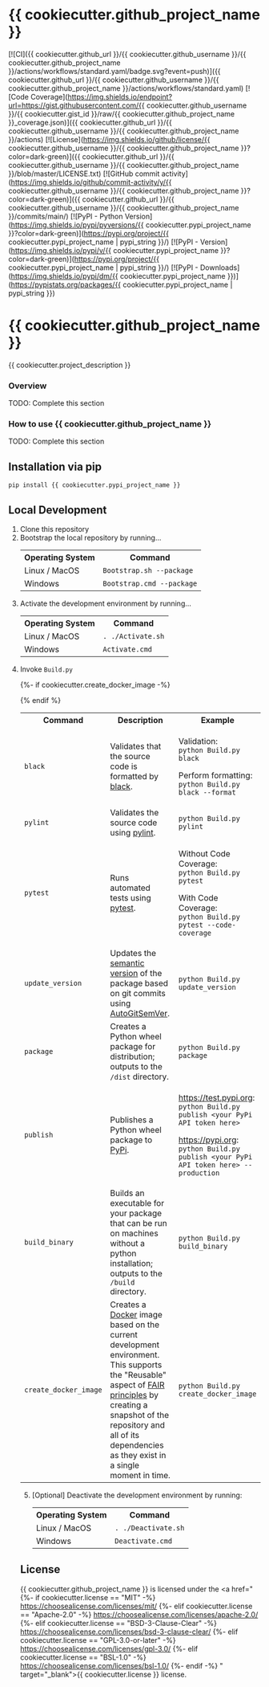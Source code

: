 # {{ cookiecutter.github_project_name }}

[![CI]({{ cookiecutter.github_url }}/{{ cookiecutter.github_username }}/{{ cookiecutter.github_project_name }}/actions/workflows/standard.yaml/badge.svg?event=push)]({{ cookiecutter.github_url }}/{{ cookiecutter.github_username }}/{{ cookiecutter.github_project_name }}/actions/workflows/standard.yaml)
[![Code Coverage](https://img.shields.io/endpoint?url=https://gist.githubusercontent.com/{{ cookiecutter.github_username }}/{{ cookiecutter.gist_id }}/raw/{{ cookiecutter.github_project_name }}_coverage.json)]({{ cookiecutter.github_url }}/{{ cookiecutter.github_username }}/{{ cookiecutter.github_project_name }}/actions)
[![License](https://img.shields.io/github/license/{{ cookiecutter.github_username }}/{{ cookiecutter.github_project_name }}?color=dark-green)]({{ cookiecutter.github_url }}/{{ cookiecutter.github_username }}/{{ cookiecutter.github_project_name }}/blob/master/LICENSE.txt)
[![GitHub commit activity](https://img.shields.io/github/commit-activity/y/{{ cookiecutter.github_username }}/{{ cookiecutter.github_project_name }}?color=dark-green)]({{ cookiecutter.github_url }}/{{ cookiecutter.github_username }}/{{ cookiecutter.github_project_name }}/commits/main/)
[![PyPI - Python Version](https://img.shields.io/pypi/pyversions/{{ cookiecutter.pypi_project_name }}?color=dark-green)](https://pypi.org/project/{{ cookiecutter.pypi_project_name | pypi_string }}/)
[![PyPI - Version](https://img.shields.io/pypi/v/{{ cookiecutter.pypi_project_name }}?color=dark-green)](https://pypi.org/project/{{ cookiecutter.pypi_project_name | pypi_string }}/)
[![PyPI - Downloads](https://img.shields.io/pypi/dm/{{ cookiecutter.pypi_project_name }})](https://pypistats.org/packages/{{ cookiecutter.pypi_project_name | pypi_string }})

# {{ cookiecutter.github_project_name }}
{{ cookiecutter.project_description }}

### Overview

TODO: Complete this section

### How to use {{ cookiecutter.github_project_name }}

TODO: Complete this section

## Installation via pip

`pip install {{ cookiecutter.pypi_project_name }}`

## Local Development

1) Clone this repository
2) Bootstrap the local repository by running...
    <table>
        <tr>
            <th>Operating System</th>
            <th>Command</th>
        </tr>
        <tr>
            <td>Linux / MacOS</td>
            <td><code>Bootstrap.sh --package</code></td>
        </tr>
        <tr>
            <td>Windows</td>
            <td><code>Bootstrap.cmd --package</code></td>
        </tr>
    </table>
3) Activate the development environment by running...
    <table>
        <tr>
            <th>Operating System</th>
            <th>Command</th>
        </tr>
        <tr>
            <td>Linux / MacOS</td>
            <td><code>. ./Activate.sh</code></td>
        </tr>
        <tr>
            <td>Windows</td>
            <td><code>Activate.cmd</code></td>
        </tr>
    </table>
4) Invoke `Build.py`
    <table>
        <tr>
            <th>Command</th>
            <th>Description</th>
            <th>Example</th>
        </tr>
        <tr>
            <td><code>black</code></td>
            <td>Validates that the source code is formatted by <a href="https://github.com/psf/black" target="_blank">black</a>.</td>
            <td>
                <p>
                    Validation:<br/>
                    <code>python Build.py black</code>
                </p>
                <p>
                    Perform formatting:<br/>
                    <code>python Build.py black --format</code>
                </p>
            </td>
        </tr>
        <tr>
            <td><code>pylint</code></td>
            <td>Validates the source code using <a href="https://github.com/pylint-dev/pylint" target="_blank">pylint</a>.</td>
            <td><code>python Build.py pylint</code></td>
        </tr>
        <tr>
            <td><code>pytest</code></py>
            <td>Runs automated tests using <a href="https://docs.pytest.org/" target="_blank">pytest</a>.</td>
            <td>
                <p>
                    Without Code Coverage:<br/>
                    <code>python Build.py pytest</code>
                </p>
                <p>
                    With Code Coverage:<br/>
                    <code>python Build.py pytest --code-coverage</code>
                </p>
            </td>
        </tr>
        <tr>
            <td><code>update_version</code></td>
            <td>Updates the <a href="https://semver.org/" target="_blank">semantic version</a> of the package based on git commits using <a href="https://github.com/davidbrownell/AutoGitSemVer" target="_blank">AutoGitSemVer</a>.</td>
            <td><code>python Build.py update_version</code></td>
        </tr>
        <tr>
            <td><code>package</code></td>
            <td>Creates a Python wheel package for distribution; outputs to the <code>/dist</code> directory.</td>
            <td><code>python Build.py package</code></td>
        </tr>
        <tr>
            <td><code>publish</code></td>
            <td>Publishes a Python wheel package to <a href="https://pypi.org/" target="_blank">PyPi</a>.</td>
            <td>
                <p>
                    <a href="https://test.pypi.org/" target="_blank">https://test.pypi.org</a>:<br/>
                    <code>python Build.py publish &lt;your PyPi API token here&gt;</code>
                </p>
                <p>
                    <a href="https://pypi.org/" target="_blank">https://pypi.org</a>:<br/>
                    <code>python Build.py publish &lt;your PyPi API token here&gt; --production</code>
                </p>
            </td>
        </tr>
        <tr>
            <td><code>build_binary</code></td>
            <td>Builds an executable for your package that can be run on machines without a python installation; outputs to the <code>/build</code> directory.</td>
            <td><code>python Build.py build_binary</code></td>
        </tr>
{%- if cookiecutter.create_docker_image -%}
        <tr>
            <td><code>create_docker_image</code></td>
            <td>Creates a <a href="https://www.docker.com/" target="_blank">Docker</a> image based on the current development environment. This supports the "Reusable" aspect of <a href="https://www.go-fair.org/fair-principles/" target="_blank">FAIR principles</a> by creating a snapshot of the repository and all of its dependencies as they exist in a single moment in time.</td>
            <td><code>python Build.py create_docker_image</code></td>
        </tr>
{% endif %}
    </table>

5) [Optional] Deactivate the development environment by running:
    <table>
        <tr>
            <th>Operating System</th>
            <th>Command</th>
        </tr>
        <tr>
            <td>Linux / MacOS</td>
            <td><code>. ./Deactivate.sh</code></td>
        </tr>
        <tr>
            <td>Windows</td>
            <td><code>Deactivate.cmd</code></td>
        </tr>
    </table>

## License

{{ cookiecutter.github_project_name }} is licensed under the <a href="
{%- if cookiecutter.license == "MIT" -%}
    https://choosealicense.com/licenses/mit/
{%- elif cookiecutter.license == "Apache-2.0" -%}
    https://choosealicense.com/licenses/apache-2.0/
{%- elif cookiecutter.license == "BSD-3-Clause-Clear" -%}
    https://choosealicense.com/licenses/bsd-3-clause-clear/
{%- elif cookiecutter.license == "GPL-3.0-or-later" -%}
    https://choosealicense.com/licenses/gpl-3.0/
{%- elif cookiecutter.license == "BSL-1.0" -%}
    https://choosealicense.com/licenses/bsl-1.0/
{%- endif -%}
" target="_blank">{{ cookiecutter.license }}</a> license.
